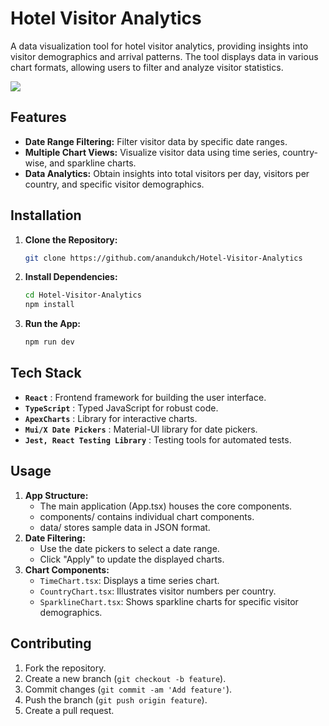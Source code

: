 # Hotel Visitor Analytics

A data visualization tool for hotel visitor analytics, providing insights into visitor demographics and arrival patterns. The tool displays data in various chart formats, allowing users to filter and analyze visitor statistics.

<img src="https://github-production-user-asset-6210df.s3.amazonaws.com/71365444/282014304-ca32ded6-12d2-422d-a134-14418ee8cd25.png?X-Amz-Algorithm=AWS4-HMAC-SHA256&X-Amz-Credential=AKIAIWNJYAX4CSVEH53A%2F20231110%2Fus-east-1%2Fs3%2Faws4_request&X-Amz-Date=20231110T091656Z&X-Amz-Expires=300&X-Amz-Signature=333db777acda8990df8bda64234bfe86c9f7a1c7d07ae63e65fed5009e71ac5f&X-Amz-SignedHeaders=host&actor_id=71365444&key_id=0&repo_id=716484995"/>

## Features

- **Date Range Filtering:** Filter visitor data by specific date ranges.
- **Multiple Chart Views:** Visualize visitor data using time series, country-wise, and sparkline charts.
- **Data Analytics:** Obtain insights into total visitors per day, visitors per country, and specific visitor demographics.

## Installation

1. **Clone the Repository:**
   ```bash
   git clone https://github.com/anandukch/Hotel-Visitor-Analytics
2. **Install Dependencies:**
   ```bash
   cd Hotel-Visitor-Analytics
   npm install
3. **Run the App:**
   ```bash
   npm run dev
   ```

## Tech Stack
* **`React`** : Frontend framework for building the user interface.
* **`TypeScript`** : Typed JavaScript for robust code.
* **`ApexCharts`** : Library for interactive charts.
* **`Mui/X Date Pickers`** : Material-UI library for date pickers.
* **`Jest, React Testing Library`** : Testing tools for automated tests.

## Usage
1. **App Structure:**
   * The main application (App.tsx) houses the core components.
   * components/ contains individual chart components.
   * data/ stores sample data in JSON format.
2. **Date Filtering:**
   * Use the date pickers to select a date range.
   * Click "Apply" to update the displayed charts.
3. **Chart Components:**
   * `TimeChart.tsx`: Displays a time series chart.
   * `CountryChart.tsx`: Illustrates visitor numbers per country.
   * `SparklineChart.tsx`: Shows sparkline charts for specific visitor demographics.


## Contributing
1. Fork the repository.
2. Create a new branch (`git checkout -b feature`).
3. Commit changes (`git commit -am 'Add feature'`).
4. Push the branch (`git push origin feature`).
5. Create a pull request.
